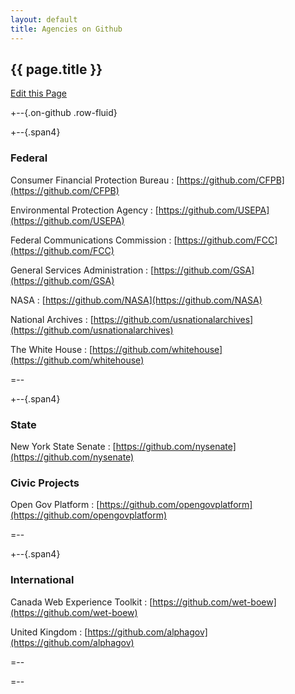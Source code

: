 ```yaml
---
layout: default
title: Agencies on Github
---
```


<!-- Going with HTML instead of Markdown so we can have the rad GitHub badges -->

<h2>{{ page.title }}</h2>

<a class="btn btn-mini pull-right forkModalTrigger" href="https://github.com/lukecharde/govgit">Edit this Page</a>

+--{.on-github .row-fluid}


 +--{.span4}
 
### Federal
 
Consumer Financial Protection Bureau 
: [https://github.com/CFPB](https://github.com/CFPB)

Environmental Protection Agency 
: [https://github.com/USEPA](https://github.com/USEPA)

Federal Communications Commission 
: [https://github.com/FCC](https://github.com/FCC) 

General Services Administration 
: [https://github.com/GSA](https://github.com/GSA) 

NASA 
: [https://github.com/NASA](https://github.com/NASA) 

National Archives 
: [https://github.com/usnationalarchives](https://github.com/usnationalarchives)

The White House 
: [https://github.com/whitehouse](https://github.com/whitehouse) 

 =--


 +--{.span4}
 
### State 
 
New York State Senate
: [https://github.com/nysenate](https://github.com/nysenate)

### Civic Projects

Open Gov Platform
: [https://github.com/opengovplatform](https://github.com/opengovplatform)
 
 =--


 +--{.span4}
 
### International
 
Canada Web Experience Toolkit
: [https://github.com/wet-boew](https://github.com/wet-boew)

United Kingdom
: [https://github.com/alphagov](https://github.com/alphagov)
 
 =--


=--


